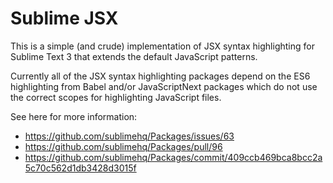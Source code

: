 # Sublime JSX

This is a simple (and crude) implementation of JSX syntax highlighting for Sublime Text 3 that extends the default JavaScript patterns.

Currently all of the JSX syntax highlighting packages depend on the ES6 highlighting from Babel and/or JavaScriptNext packages which do not use the correct scopes for highlighting JavaScript files.

See here for more information:

- https://github.com/sublimehq/Packages/issues/63
- https://github.com/sublimehq/Packages/pull/96
- https://github.com/sublimehq/Packages/commit/409ccb469bca8bcc2a5c70c562d1db3428d3015f
